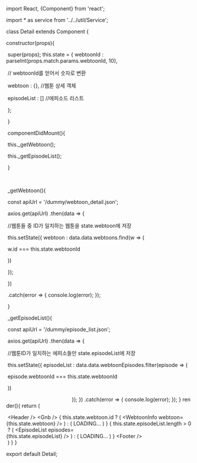 import React, {Component} from 'react';

import * as service from '../../util/Service';

 

 

class Detail extends Component {



  constructor(props){

​     super(props); this.state = { webtoonId : parseInt(props.match.params.webtoonId, 10),

​       // webtoonId를 얻어서 숫자로 변환

​       webtoon : {}, //웹툰 상세 객체

​        episodeList : [] //에피소드 리스트

​       }; 

​      } 

​      componentDidMount(){ 

​        this._getWebtoon();

​         this._getEpisodeList();

​         }

​         

​         _getWebtoon(){

​           const apiUrl = '/dummy/webtoon_detail.json'; 

​           axios.get(apiUrl) .then(data => {

​              //웹툰들 중 ID가 일치하는 웹툰을 state.webtoon에 저장

​              this.setState({ webtoon : data.data.webtoons.find(w => (

​                 w.id === this.state.webtoonId

​                 ))

​                 });

​                 })

​                 .catch(error => { console.log(error); });

​                 } 

​                 _getEpisodeList(){

​                   const apiUrl = '/dummy/episode_list.json'; 

​                   axios.get(apiUrl) .then(data => {

​                      //웹툰ID가 일치하는 에피소들만 state.episodeList에 저장

​                      this.setState({ episodeList : data.data.webtoonEpisodes.filter(episode => ( 

​                        episode.webtoonId === this.state.webtoonId 

​                        ))

                                             }); }) .catch(error => { console.log(error); }); } render(){ return ( <div> <Header /> <Gnb /> { this.state.webtoon.id ? ( <WebtoonInfo webtoon={this.state.webtoon} /> ) : ( <span>LOADING...</span> ) } { this.state.episodeList.length > 0 ? ( <EpisodeList episodes={this.state.episodeList} /> ) : ( <span>LOADING...</span> ) } <Footer /> </div> ) } }



 

export default Detail;